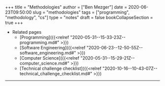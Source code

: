 +++
title = "Methodologies"
author = ["Ben Mezger"]
date = 2020-06-23T09:50:00
slug = "methodologies"
tags = ["programming", "methodology", "cs"]
type = "notes"
draft = false
bookCollapseSection = true
+++

-   Related pages
    -   [Programming]({{<relref "2020-05-31--15-33-23Z--programming.md#" >}})
    -   [Software Engineering]({{<relref "2020-06-23--12-50-55Z--software_engineering.md#" >}})
    -   [Computer Science]({{<relref "2020-05-31--15-29-21Z--computer_science.md#" >}})
    -   [Technical challenge checklist]({{<relref "2020-10-16--10-43-07Z--technical_challenge_checklist.md#" >}})

---
